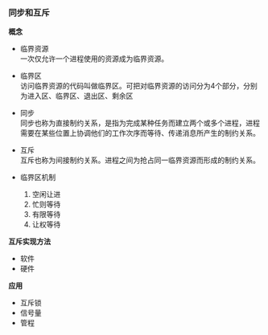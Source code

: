 ### 同步和互斥  
**概念**  
- 临界资源  
一次仅允许一个进程使用的资源成为临界资源。
- 临界区  
访问临界资源的代码叫做临界区。可把对临界资源的访问分为4个部分，分别为进入区、临界区、退出区、剩余区
- 同步  
同步也称为直接制约关系，是指为完成某种任务而建立两个或多个进程，进程需要在某些位置上协调他们的工作次序而等待、传递消息所产生的制约关系。

- 互斥  
互斥也称为间接制约关系。进程之间为抢占同一临界资源而形成的制约关系。  

- 临界区机制  
    1. 空闲让进
    2. 忙则等待
    3. 有限等待
    4. 让权等待  

**互斥实现方法**  
- 软件
- 硬件

**应用**  
- 互斥锁
- 信号量
- 管程



